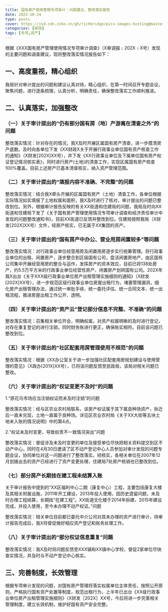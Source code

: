```yaml
---
title: 国有房产使用管理专项审计：问题建议、整改落实报告
date: 2023-10-24
type: posts
cover: https://jsd.cdn.zzko.cn/gh/richbridge/picx-images-hosting@master/thumbnail/audit.png
categories: [审技]
tags: [专项,资产]
---
```

根据《XXX国有房产管理使用情况专项审计调查》（X审调报﹝202X﹞X号）发现的主要问题和调查建议，现将整改落实情况报告如下：
## 一、高度重视，精心组织

我局针对审计提出的问题和建议认真对待，精心组织，在第一时间召开专题会议，聚焦问题，进行逐条梳理，认真分析，明确责任，确保整改落实工作顺利推进。

## 二、认真落实，加强整改

### （一）关于审计提出的“仍有部分国有房（地）产游离在清查之外”的问题

整改落实情况：针对存在的情况，我X及时开展区属国有房产清查，进一步摸清房产底数。及时向各单位下发《XX财政X关于开展行政事业单位国有资产核查工作的通知》（X财发[202X]XX号），并下发《XX行政事业单位及下属单位国有房产权证登记情况核实表》，同时进行房产(土地)的清查工作，实现区属国有房产核查100%覆盖。目前上述房产已基本清查核实，纳入资产管理范围。 

### （二）关于审计提出的“填报内容不准确、不完整”的问题

整改落实情况：结合我X牵头开展的区属国有房产（土地）清查工作，各单位根据实际情况如实填报了土地权属和面积，我X及时进行了核对，审计提出的问题已整改到位。另外，根据审计报告反映的有关XX街道和住建局的问题，我局及时向XX街道和住建局下发了《关于国有房产管理使用情况专项审计调查和经济责任审计中发现的问题整改通知书》，目前XX街道已反馈并整改到位。住建局按照我局（X财发[202X]XX号）文件，经房产核实，已无属于XX集团的资产。

### （三）关于审计提出的“国有房产中办公、营业用房闲置较多”等问题

整改落实情况：对行政事业单位经营用房及闲置用房逐步实行统筹管理。将行政事业单位的出租、闲置房产，逐步整合到区级国有公司，盘活闲置房地产，由区国有公司集中开展经营用房的整合与运作，发挥房产的资本效应，目前已将138处房产，约5.5万平方米的行政事业单位经营性房产、闲置房产划转国有公司。202X年我X出台《关于XXX级行政事业单位房产出租管理实施细则的通知》（X财发[202X]XX号），进一步规范区级行政事业单位房屋出租行为，堵塞管理漏洞，细化房产出租管理办法，通过统一审批手续、统一委托评估、统一合同文本、统一出租流程，推进房屋出租工作公开、透明。

### （四）关于审计提出的“资产云”登记部分信息不完整、不准确“的问题

整改落实情况：召集相关单位开会，明确权属，对资产权属明晰的及时进行登记，对存在重复登记的进行注销，同时财务账进行更正，确保账实相符。目前该问题已整改到位。

### （五）关于审计提出的“社区配套用房管理使用不规范”的问题

整改落实情况：根据《XX办公室关于进一步加强社区配套用房规划建设与使用管理的意见》（X政办[201X]XX号），已将该问题反馈至民政局，该局对相关问题已整改。

### （六）关于审计提出的“权证变更不及时”的问题

1.“原花鸟市场应当注销权证而未及时注销”的问题

整改落实情况：经与区农业农村局联系，该房产权证属于其下属良种场资产，拆迁后一直未兑现，土地一直属于良种场。详见区农业农村局《关于XX大街等五块土地未入账的情况说明》中的第4点。

2.“权证未及时变更，导致权责不一致情况突出”问题

整改落实情况：督促涉及未及时变更的单位及接受单位尽快把相关资料提交到区不动产中心，同时在4月30日邀请了区不动产登记中心人员参加对审计发现的问题专题会议，协同单位对这一问题进行了整改落实。经核实，各相关单位在2007年12月划拨出去的资产已经进行了资产变更处理，住建局7处房产核销也已整改到位。

### （七）部分房产长期挂在建工程未结算入账

关于审计报告中提到的“XX区福利中心二期（康复中心）工程，主要包括康复大楼及其相关附属设施，2011年开工建设，2013年投入使用，因历史遗留问题，未及时办理工程结算，长期挂“在建工程”。XX街道文化楼于2014年拆建，2015年建设完成，并投入使用，至今未办理不动产权证。”问题

整改落实情况：相关单位目前都已委托中介公司对其未办理的资产进行审计，待审计报告完成后，我X将督促做好相应资产登记和账务处理工作。

### （八）关于审计提出的“部分权证信息重复”问题

整改落实情况：我X及时将问题反馈至XXX镇和XX镇中心学校，督促2家单位尽快查实情况，并及时与不动产登记中心核实。

## 三、完善制度，长效管理  

根据专项审计发现的问题，对国有房产管理将落实权属单位主体责任，按照公开原则，严格执行国有资产处置等制度，规范出租行为，上半年已出台《XX级行政事业单位房产出租管理实施细则》（X财发［202X］XX号，今后将进一步完善相关管理制度，建立长效机制，维护好国有资产安全完整。